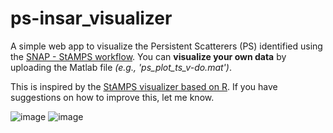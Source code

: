 # ps-insar_visualizer

A simple web app to visualize the Persistent Scatterers (PS) identified using the [SNAP - StAMPS workflow](https://forum.step.esa.int/t/snap-stamps-workflow-documentation/13985). You can **visualize your own data** by uploading the Matlab file *(e.g., 'ps_plot_ts_v-do.mat')*. 

This is inspired by the [StAMPS visualizer based on R](https://forum.step.esa.int/t/stamps-visualizer-snap-stamps-workflow/9613). If you have suggestions on how to improve this, let me know. 

![image](https://user-images.githubusercontent.com/44670454/122633444-4d7fd200-d10b-11eb-88d0-4b7b6fbb25dc.png)
![image](https://user-images.githubusercontent.com/44670454/122633454-6092a200-d10b-11eb-96b2-4b2a1b5298f4.png)
